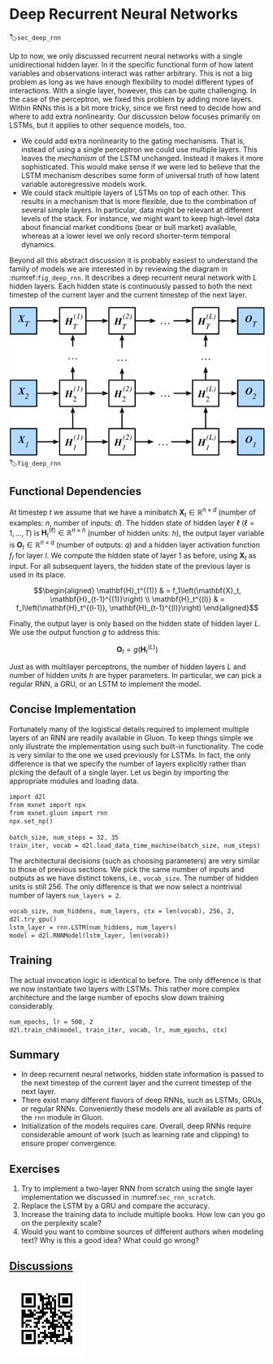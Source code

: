 # Deep Recurrent Neural Networks

:label:`sec_deep_rnn`

Up to now, we only discussed recurrent neural networks with a single unidirectional hidden layer. In it the specific functional form of how latent variables and observations interact was rather arbitrary. This is not a big problem as long as we have enough flexibility to model different types of interactions. With a single layer, however, this can be quite challenging. In the case of the perceptron, we fixed this problem by adding more layers. Within RNNs this is a bit more tricky, since we first need to decide how and where to add extra nonlinearity. Our discussion below focuses primarily on LSTMs, but it applies to other sequence models, too.

* We could add extra nonlinearity to the gating mechanisms. That is, instead of using a single perceptron we could use multiple layers. This leaves the *mechanism* of the LSTM unchanged. Instead it makes it more sophisticated. This would make sense if we were led to believe that the LSTM mechanism describes some form of universal truth of how latent variable autoregressive models work.
* We could stack multiple layers of LSTMs on top of each other. This results in a mechanism that is more flexible, due to the combination of several simple layers. In particular, data might be relevant at different levels of the stack. For instance, we might want to keep high-level data about financial market conditions (bear or bull market) available, whereas at a lower level we only record shorter-term temporal dynamics.

Beyond all this abstract discussion it is probably easiest to understand the family of models we are interested in by reviewing the diagram in :numref:`fig_deep_rnn`. It describes a deep recurrent neural network with $L$ hidden layers. Each hidden state is continuously passed to both the next timestep of the current layer and the current timestep of the next layer.

![ Architecture of a deep recurrent neural network. ](../img/deep-rnn.svg)
:label:`fig_deep_rnn`

## Functional Dependencies

At timestep $t$ we assume that we have a minibatch $\mathbf{X}_t \in \mathbb{R}^{n \times d}$ (number of examples: $n$, number of inputs: $d$). The hidden state of hidden layer $\ell$ ($\ell=1,\ldots, T$) is $\mathbf{H}_t^{(\ell)}  \in \mathbb{R}^{n \times h}$ (number of hidden units: $h$), the output layer variable is $\mathbf{O}_t \in \mathbb{R}^{n \times q}$ (number of outputs: $q$) and a hidden layer activation function $f_l$ for layer $l$. We compute the hidden state of layer $1$ as before, using $\mathbf{X}_t$ as input. For all subsequent layers, the hidden state of the previous layer is used in its place.

$$\begin{aligned}
\mathbf{H}_t^{(1)} & = f_1\left(\mathbf{X}_t, \mathbf{H}_{t-1}^{(1)}\right) \\
\mathbf{H}_t^{(l)} & = f_l\left(\mathbf{H}_t^{(l-1)}, \mathbf{H}_{t-1}^{(l)}\right)
\end{aligned}$$

Finally, the output layer is only based on the hidden state of hidden layer $L$. We use the output function $g$ to address this:

$$\mathbf{O}_t = g \left(\mathbf{H}_t^{(L)}\right)$$

Just as with multilayer perceptrons, the number of hidden layers $L$ and number of hidden units $h$ are hyper parameters. In particular, we can pick a regular RNN, a GRU, or an LSTM to implement the model.

## Concise Implementation

Fortunately many of the logistical details required to implement multiple layers of an RNN are readily available in Gluon. To keep things simple we only illustrate the implementation using such built-in functionality. The code is very similar to the one we used previously for LSTMs. In fact, the only difference is that we specify the number of layers explicitly rather than picking the default of a single layer. Let us begin by importing the appropriate modules and loading data.

```{.python .input  n=17}
import d2l
from mxnet import npx
from mxnet.gluon import rnn
npx.set_np()

batch_size, num_steps = 32, 35
train_iter, vocab = d2l.load_data_time_machine(batch_size, num_steps)
```

The architectural decisions (such as choosing parameters) are very similar to those of previous sections. We pick the same number of inputs and outputs as we have distinct tokens, i.e., `vocab_size`. The number of hidden units is still 256. The only difference is that we now select a nontrivial number of layers `num_layers = 2`.

```{.python .input  n=22}
vocab_size, num_hiddens, num_layers, ctx = len(vocab), 256, 2, d2l.try_gpu()
lstm_layer = rnn.LSTM(num_hiddens, num_layers)
model = d2l.RNNModel(lstm_layer, len(vocab))
```

## Training

The actual invocation logic is identical to before. The only difference is that we now instantiate two layers with LSTMs. This rather more complex architecture and the large number of epochs slow down training considerably.

```{.python .input  n=8}
num_epochs, lr = 500, 2
d2l.train_ch8(model, train_iter, vocab, lr, num_epochs, ctx)
```

## Summary

* In deep recurrent neural networks, hidden state information is passed to the next timestep of the current layer and the current timestep of the next layer.
* There exist many different flavors of deep RNNs, such as LSTMs, GRUs, or regular RNNs. Conveniently these models are all available as parts of the `rnn` module in Gluon.
* Initialization of the models requires care. Overall, deep RNNs require considerable amount of work (such as learning rate and clipping) to ensure proper convergence.

## Exercises

1. Try to implement a two-layer RNN from scratch using the single layer implementation we discussed in :numref:`sec_rnn_scratch`.
2. Replace the LSTM by a GRU and compare the accuracy.
3. Increase the training data to include multiple books. How low can you go on the perplexity scale?
4. Would you want to combine sources of different authors when modeling text? Why is this a good idea? What could go wrong?

## [Discussions](https://discuss.mxnet.io/t/2369)

![](../img/qr_deep-rnn.svg)
